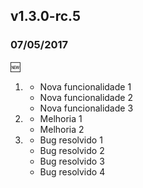 ## v1.3.0-rc.5
### 07/05/2017
:new:
1. [](#new)
    * Nova funcionalidade 1
    * Nova funcionalidade 2
    * Nova funcionalidade 3
1. [](#improved)
    * Melhoria 1
    * Melhoria 2
1. [](#bugfix)
    * Bug resolvido 1
    * Bug resolvido 2
    * Bug resolvido 3
    * Bug resolvido 4
